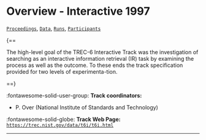 # Overview - Interactive 1997

[`Proceedings`](./proceedings.md), [`Data`](./data.md), [`Runs`](./runs.md), [`Participants`](./participants.md)

{==

The high-level goal of the TREC-6 Interactive Track was the investigation of searching as an interactive information retrieval (IR) task by examining the process as well as the outcome. To these ends the track specification provided for two levels of experimenta-tion.

==}

:fontawesome-solid-user-group: **Track coordinators:**

- P. Over (National Institute of Standards and Technology) 

:fontawesome-solid-globe: **Track Web Page:** [`https://trec.nist.gov/data/t6i/t6i.html`](https://trec.nist.gov/data/t6i/t6i.html) 

---

